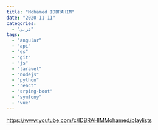 ```yaml
---
title: "Mohamed IDBRAHIM"
date: "2020-11-11"
categories:
  - "عربي"
tags:
  - "angular"
  - "api"
  - "es"
  - "git"
  - "js"
  - "laravel"
  - "nodejs"
  - "python"
  - "react"
  - "srping-boot"
  - "symfony"
  - "vue"
---
```


https://www.youtube.com/c/IDBRAHIMMohamed/playlists
